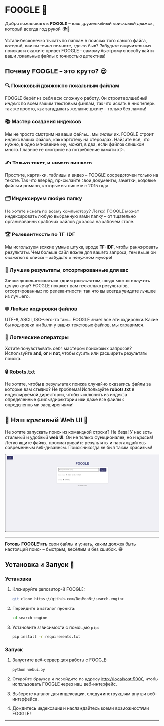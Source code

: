 # FOOGLE 🚀

Добро пожаловать в **FOOGLE** – ваш дружелюбный *поисковый движок*, который всегда под рукой! 🌍📂

Устали бесконечно тыкать по папкам в поисках того самого файла, который, как вы точно помните, где-то был? Забудьте о мучительных поисках и скажите привет FOOGLE – самому быстрому способу найти ваши локальные файлы с точностью детектива!

## Почему FOOGLE – это круто? 😎

### 🔍 **Поисковый движок по локальным файлам**
FOOGLE берёт на себя всю сложную работу. Он строит волшебный *индекс* по всем вашим текстовым файлам, так что искать в них теперь так же просто, как загадывать желание джину – только без лампы!

### 📚 **Мастер создания индексов**
Мы не просто смотрим на ваши файлы... мы *знаем* их. FOOGLE строит индекс ваших файлов, как картотеку на стероидах. Найдите всё, что нужно, в одно мгновение (ну, может, в два, если файлов слишком много. Главное не смотрите на потребление памяти xD).

### ✍️ **Только текст, и ничего лишнего**
Простите, картинки, таблицы и видео – FOOGLE сосредоточен только на тексте. Так что вперёд, присылайте свои документы, заметки, кодовые файлы и романы, которые вы пишете с 2015 года.

### 🗂️ **Индексируем любую папку**
Не хотите искать по всему компьютеру? Легко! FOOGLE может индексировать любую выбранную вами папку – от тщательно организованных рабочих файлов до хаоса на рабочем столе.

### 🏆 **Релевантность по TF-IDF**
Мы используем всякие умные штуки, вроде **TF-IDF**, чтобы ранжировать результаты. Чем больше файл *важен* для вашего запроса, тем выше он окажется в списке – забудьте о ненужном мусоре!

### 📜 **Лучшие результаты, отсортированные для вас**
Зачем довольствоваться одним результатом, когда можно получить целую кучу? FOOGLE покажет вам несколько результатов, отсортированных по релевантности, так что вы всегда увидите лучшее из лучшего.

### 🌐 **Любые кодировки файлов**
UTF-8, ASCII, ISO-чего-то там... FOOGLE знает все эти кодировки. Какие бы кодировки ни были у ваших текстовых файлов, мы справимся.

### 🧠 **Логические операторы**
Хотите почувствовать себя мастером поисковых запросов? Используйте **and**, **or** и **not**, чтобы сузить или расширить результаты поиска.

### 🔒 **Robots.txt**
Не хотите, чтобы в результатах поиска случайно оказались файлы за которые вам стыдно? Не проблема! Используйте **robots.txt** в индексируемой директории, чтобы исключить из индекса определенные файлы/директории или даже все файлы с определенными расширениями!

## 🎨 Наш красивый Web UI 🌈

Не хотите запускать поиск из командной строки? Не беда! У нас есть стильный и удобный **web UI**. Он не только функционален, но и *красив*! Легко ищите файлы, просматривайте результаты и наслаждайтесь современным веб-дизайном. Поиск никогда не был таким красивым!

![Скриншот веб-интерфейса FOOGLE](images/screenshot.png)

---

**Готовы FOOGLE’ить** свои файлы и узнать, каким должен быть настоящий поиск – быстрым, весёлым и без ошибок. 😁

## Установка и Запуск 🚀

### Установка

1. Клонируйте репозиторий FOOGLE:
    ```bash
    git clone https://github.com/DesMonNt/search-engine
    ```

2. Перейдите в каталог проекта:
    ```bash
    cd search-engine
    ```

3. Установите зависимости с помощью `pip`:
    ```bash
    pip install -r requirements.txt
    ```

### Запуск

1. Запустите веб-сервер для работы с FOOGLE:
    ```bash
    python webui.py
    ```

2. Откройте браузер и перейдите по адресу [http://localhost:5000](http://localhost:5000), чтобы использовать FOOGLE через наш веб-интерфейс.

3. Выберете каталог для индексации, следуя инструкциям внутри веб-интерфейса.

4. Дождитесь индексации и наслаждайтесь всеми возможностями FOOGLE!

---
